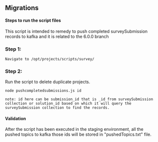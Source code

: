## Migrations

#### Steps to run the script files

This script is intended to remedy to push completed surveySubmission records to kafka and it is related to the 6.0.0 branch

### Step 1:

    Navigate to /opt/projects/scripts/survey/

### Step 2:

Run the script to delete duplicate projects.

    node pushcompletedsubmissions.js id

    note: id here can be submission_id that is _id from surveySubmission collection or solution_id based on which it will query the surveySubmission collection to find the records.

#### Validation 

After the script has been executed in the staging environment, all the pushed topics to kafka those ids will be stored in "pushedTopics.txt" file.
